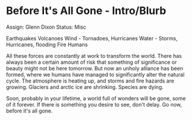 # Before It's All Gone - Intro/Blurb

Assign: Glenn Dixon
Status: Misc

Earthquakes
Volcanoes
Wind - Tornadoes, Hurricanes
Water - Storms, Hurricanes, flooding
Fire
Humans

All these forces are constantly at work to transform the world. There has always been a certain amount of risk that something of significance or beauty might not be here tomorrow. But now an unholy alliance has been formed, where we humans have managed to significantly alter the natural cycle. The atmosphere is heating up, and storms and fire hazards are growing. Glaciers and arctic ice are shrinking. Species are dying.

Soon, probably in your lifetime, a world full of wonders will be gone, some of it forever. If there is something you desire to see, don't delay. Go now, before it's all gone.